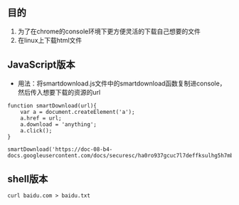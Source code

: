## 目的
1. 为了在chrome的console环境下更方便灵活的下载自己想要的文件
2. 在linux上下载html文件

## JavaScript版本
  * 用法：将smartdownload.js文件中的smartdownload函数复制进console，然后传入想要下载的资源的url   
      

```	
function smartDownload(url){
	var a = document.createElement('a');
	a.href = url;
	a.download = 'anything';
	a.click();
}

smartDownload('https://doc-08-b4-docs.googleusercontent.com/docs/securesc/ha0ro937gcuc7l7deffksulhg5h7mbp1/7cet75f8s4l6i8chg8o6bvpue92g2slv/1487923200000/08194080062508406917/*/0B0jH18Lft7ypSmRjdWg1c082Y2M');
```         

## shell版本
```curl baidu.com > baidu.txt```